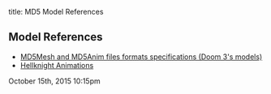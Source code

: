 title: MD5 Model References

## Model References

* [MD5Mesh and MD5Anim files formats specifications (Doom 3&#039;s models)](https://href.li/?http://tfc.duke.free.fr/coding/md5-specs-en.html)
* [Hellknight Animations](https://href.li/?https://github.com/away3d/awayphysics-examples-fp11/tree/master/embeds/hellknight)
    
<div id="footer">
<span id="timestamp"> October 15th, 2015 10:15pm </span>
</div>